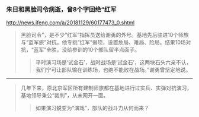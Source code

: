 ### 朱日和黑脸司令病逝，曾8个字回绝“红军
http://news.ifeng.com/a/20181129/60177473_0.shtml
>黑脸司令”，是不少“红军”指挥员送给谢勇的外号。基地先后驻进10个师旅与“蓝军旅”对抗。他专挑“红军”弱项，设置危局、难局、险局。结果10场对抗，“蓝军”全胜，没给参训的10个部队留半点面子。
>>平时演习场是‘试金石’，战时战场是‘试金石’，这两块石头六亲不认，我们宁可让部队输在训练场，也绝不能败在战场。”谢勇曾坚定地说。
---
>几年下来，原北京军区所有建制师旅都在基地进行过实兵、实弹对抗演习，基地领导秉公“裁判”，从未网开一面。
>>如果演习蜕变为“演戏”，部队的战斗力从何而来？